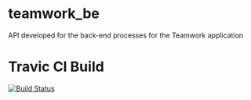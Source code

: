 # teamwork_be
API developed for the back-end processes for the Teamwork application

# Travic CI Build
[![Build Status](https://travis-ci.com/writeens/teamwork_be.svg?token=isNMQy7dkHxzB14Vipfg&branch=master)](https://travis-ci.com/writeens/teamwork_be)
